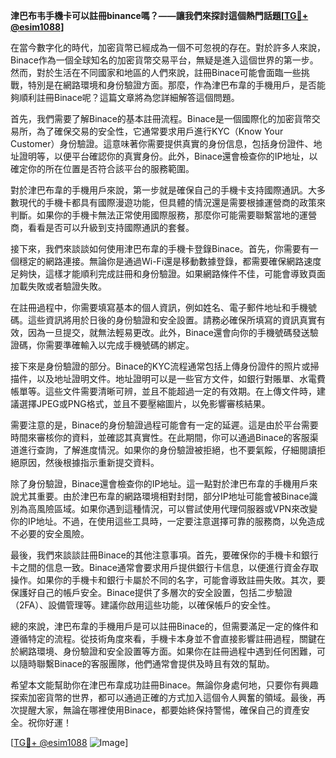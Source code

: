 **津巴布韦手機卡可以註冊binance嗎？——讓我們來探討這個熱門話題[[TG💪+ @esim1088](https://t.me/s/esim1088)]**

在當今數字化的時代，加密貨幣已經成為一個不可忽視的存在。對於許多人來說，Binace作為一個全球知名的加密貨幣交易平台，無疑是進入這個世界的第一步。然而，對於生活在不同國家和地區的人們來說，註冊Binace可能會面臨一些挑戰，特別是在網路環境和身份驗證方面。那麼，作為津巴布韋的手機用戶，是否能夠順利註冊Binace呢？這篇文章將為您詳細解答這個問題。

首先，我們需要了解Binace的基本註冊流程。Binace是一個國際化的加密貨幣交易所，為了確保交易的安全性，它通常要求用戶進行KYC（Know Your Customer）身份驗證。這意味著你需要提供真實的身份信息，包括身份證件、地址證明等，以便平台確認你的真實身份。此外，Binace還會檢查你的IP地址，以確定你的所在位置是否符合該平台的服務範圍。

對於津巴布韋的手機用戶來說，第一步就是確保自己的手機卡支持國際通訊。大多數現代的手機卡都具有國際漫遊功能，但具體的情況還是需要根據運營商的政策來判斷。如果你的手機卡無法正常使用國際服務，那麼你可能需要聯繫當地的運營商，看看是否可以升級到支持國際通訊的套餐。

接下來，我們來談談如何使用津巴布韋的手機卡登錄Binace。首先，你需要有一個穩定的網路連接。無論你是通過Wi-Fi還是移動數據登錄，都需要確保網路速度足夠快，這樣才能順利完成註冊和身份驗證。如果網路條件不佳，可能會導致頁面加載失敗或者驗證失敗。

在註冊過程中，你需要填寫基本的個人資訊，例如姓名、電子郵件地址和手機號碼。這些資訊將用於日後的身份驗證和安全設置。請務必確保所填寫的資訊真實有效，因為一旦提交，就無法輕易更改。此外，Binace還會向你的手機號碼發送驗證碼，你需要準確輸入以完成手機號碼的綁定。

接下來是身份驗證的部分。Binace的KYC流程通常包括上傳身份證件的照片或掃描件，以及地址證明文件。地址證明可以是一些官方文件，如銀行對賬單、水電費帳單等。這些文件需要清晰可辨，並且不能超過一定的有效期。在上傳文件時，建議選擇JPEG或PNG格式，並且不要壓縮圖片，以免影響審核結果。

需要注意的是，Binace的身份驗證過程可能會有一定的延遲。這是由於平台需要時間來審核你的資料，並確認其真實性。在此期間，你可以通過Binace的客服渠道進行查詢，了解進度情況。如果你的身份驗證被拒絕，也不要氣餒，仔細閱讀拒絕原因，然後根據指示重新提交資料。

除了身份驗證，Binace還會檢查你的IP地址。這一點對於津巴布韋的手機用戶來說尤其重要。由於津巴布韋的網路環境相對封閉，部分IP地址可能會被Binace識別為高風險區域。如果你遇到這種情況，可以嘗試使用代理伺服器或VPN來改變你的IP地址。不過，在使用這些工具時，一定要注意選擇可靠的服務商，以免造成不必要的安全風險。

最後，我們來談談註冊Binace的其他注意事項。首先，要確保你的手機卡和銀行卡之間的信息一致。Binace通常會要求用戶提供銀行卡信息，以便進行資金存取操作。如果你的手機卡和銀行卡屬於不同的名字，可能會導致註冊失敗。其次，要保護好自己的帳戶安全。Binace提供了多層次的安全設置，包括二步驗證（2FA）、設備管理等。建議你啟用這些功能，以確保帳戶的安全性。

總的來說，津巴布韋的手機用戶是可以註冊Binace的，但需要滿足一定的條件和遵循特定的流程。從技術角度來看，手機卡本身並不會直接影響註冊過程，關鍵在於網路環境、身份驗證和安全設置等方面。如果你在註冊過程中遇到任何困難，可以隨時聯繫Binace的客服團隊，他們通常會提供及時且有效的幫助。

希望本文能幫助你在津巴布韋成功註冊Binace。無論你身處何地，只要你有興趣探索加密貨幣的世界，都可以通過正確的方式加入這個令人興奮的領域。最後，再次提醒大家，無論在哪裡使用Binace，都要始終保持警惕，確保自己的資產安全。祝你好運！

[[TG💪+ @esim1088](https://t.me/s/esim1088) ![Image](https://i.postimg.cc/4NQfJmqS/Snipaste-2025-05-13-00-14-12.png)]